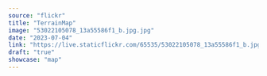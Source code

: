 ```yaml
---
source: "flickr"
title: "TerrainMap"
image: "53022105078_13a55586f1_b.jpg.jpg"
date: "2023-07-04"
link: "https://live.staticflickr.com/65535/53022105078_13a55586f1_b.jpg"
draft: "true"
showcase: "map"
---
```

